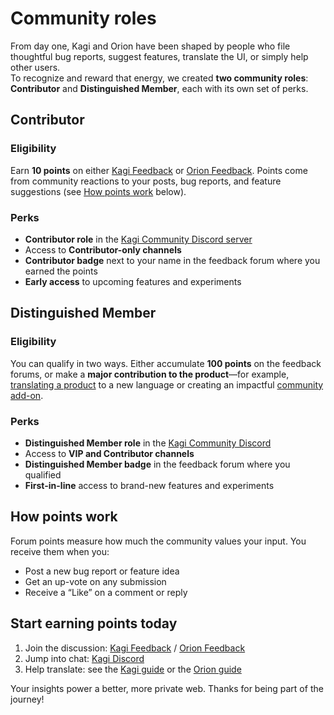 # Community roles  
From day one, Kagi and Orion have been shaped by people who file thoughtful bug reports, suggest features, translate the UI, or simply help other users.  
To recognize and reward that energy, we created **two community roles**: **Contributor** and **Distinguished Member**, each with its own set of perks.  

## Contributor  

### Eligibility  
Earn **10 points** on either [Kagi Feedback](https://kagifeedback.org/) or [Orion Feedback](https://orionfeedback.org/). Points come from community reactions to your posts, bug reports, and feature suggestions (see [How points work](#how-points-work) below).  

### Perks  
- **Contributor role** in the [Kagi Community Discord server](https://kagi.com/discord)  
- Access to **Contributor-only channels**  
- **Contributor badge** next to your name in the feedback forum where you earned the points  
- **Early access** to upcoming features and experiments  

## Distinguished Member  

### Eligibility  
You can qualify in two ways. Either accumulate **100 points** on the feedback forums, or make a **major contribution to the product**—for example, [translating a product](https://help.kagi.com/kagi/support-and-community/contribute_translations.html) to a new language or creating an impactful [community add-on](https://help.kagi.com/kagi/community-addons/index.html). 

### Perks  
- **Distinguished Member role** in the [Kagi Community Discord](https://kagi.com/discord)  
- Access to **VIP and Contributor channels**  
- **Distinguished Member badge** in the feedback forum where you qualified  
- **First-in-line** access to brand-new features and experiments  

## How points work  

Forum points measure how much the community values your input. You receive them when you:  

- Post a new bug report or feature idea  
- Get an up-vote on any submission  
- Receive a “Like” on a comment or reply  

## Start earning points today  

1. Join the discussion: [Kagi Feedback](https://kagifeedback.org/) / [Orion Feedback](https://orionfeedback.org/)  
2. Jump into chat: [Kagi Discord](https://kagi.com/discord)  
3. Help translate: see the [Kagi guide](https://help.kagi.com/kagi/support-and-community/contribute_translations.html) or the [Orion guide](https://help.kagi.com/orion/support-and-community/contribute_translations.html)  

Your insights power a better, more private web. Thanks for being part of the journey!  
